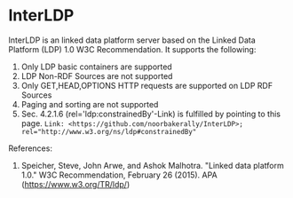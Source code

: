 # InterLDP
InterLDP is an linked data platform server based on the Linked Data Platform (LDP) 1.0 W3C Recommendation. It supports the following:

1. Only LDP basic containers are supported
2. LDP Non-RDF Sources are not supported
3. Only GET,HEAD,OPTIONS HTTP requests are supported on LDP RDF Sources
4. Paging and sorting are not supported
5. Sec. 4.2.1.6 (rel='ldp:constrainedBy'-Link) is fulfilled by pointing to this page.
`Link: <https://github.com/noorbakerally/InterLDP>; rel="http://www.w3.org/ns/ldp#constrainedBy"`

References:

1. Speicher, Steve, John Arwe, and Ashok Malhotra. "Linked data platform 1.0." W3C Recommendation, February 26 (2015).
APA	(https://www.w3.org/TR/ldp/)
